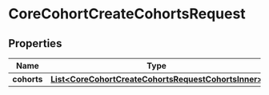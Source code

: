 

# CoreCohortCreateCohortsRequest


## Properties

| Name | Type | Description | Notes |
|------------ | ------------- | ------------- | -------------|
|**cohorts** | [**List&lt;CoreCohortCreateCohortsRequestCohortsInner&gt;**](CoreCohortCreateCohortsRequestCohortsInner.md) |  |  |




